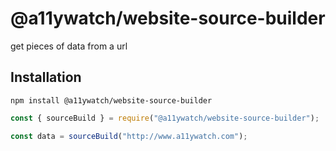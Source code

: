 # @a11ywatch/website-source-builder

get pieces of data from a url

## Installation

`npm install @a11ywatch/website-source-builder`

```typescript
const { sourceBuild } = require("@a11ywatch/website-source-builder");

const data = sourceBuild("http://www.a11ywatch.com");
```

